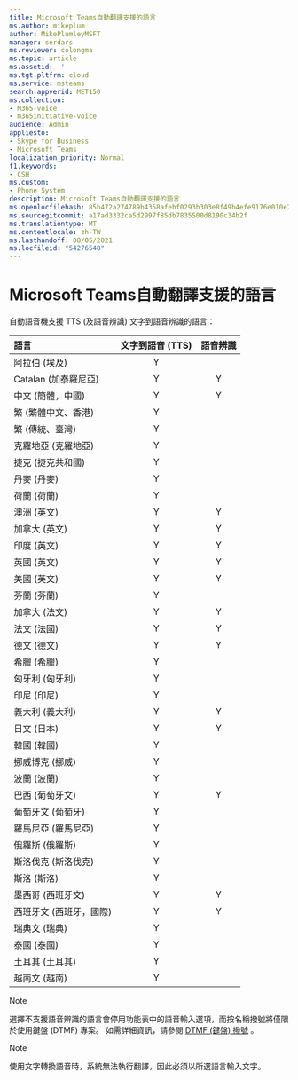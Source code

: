```yaml
---
title: Microsoft Teams自動翻譯支援的語言
ms.author: mikeplum
author: MikePlumleyMSFT
manager: serdars
ms.reviewer: colongma
ms.topic: article
ms.assetid: ''
ms.tgt.pltfrm: cloud
ms.service: msteams
search.appverid: MET150
ms.collection:
- M365-voice
- m365initiative-voice
audience: Admin
appliesto:
- Skype for Business
- Microsoft Teams
localization_priority: Normal
f1.keywords:
- CSH
ms.custom:
- Phone System
description: Microsoft Teams自動翻譯支援的語言
ms.openlocfilehash: 85b472a274789b4358afebf0293b303e8f49b4efe9176e010e25faeca673fbae
ms.sourcegitcommit: a17ad3332ca5d2997f85db7835500d8190c34b2f
ms.translationtype: MT
ms.contentlocale: zh-TW
ms.lasthandoff: 08/05/2021
ms.locfileid: "54276548"
---
```

# <a name="microsoft-teams-auto-attendant-supported-languages"></a>Microsoft Teams自動翻譯支援的語言

自動語音機支援 TTS (及語音辨識) 文字到語音辨識的語言：

|語言                                |文字到語音 (TTS)      |語音辨識                     |
|:---------------------------------------|:-----------------------:|:-------------------------------------:|
|阿拉伯 (埃及)                           |Y                        |                                       |
|Catalan (加泰羅尼亞)                        |Y                        |Y                                      |
|中文 (簡體，中國)                |Y                        |Y                                      |
|繁 (繁體中文、香港)         |Y                        |                                       |
|繁 (傳統、臺灣)            |Y                        |                                       |    
|克羅地亞 (克羅地亞)                       |Y                        |                                       |    
|捷克 (捷克共和國)                   |Y                        |                                       |    
|丹麥 (丹麥)                         |Y                        |                                       |    
|荷蘭 (荷蘭)                      |Y                        |                                       |    
|澳洲 (英文)                      |Y                        |Y                                      |
|加拿大 (英文)                         |Y                        |Y                                      |
|印度 (英文)                          |Y                        |Y                                      |
|英國 (英文)                 |Y                        |Y                                      |
|美國 (英文)                  |Y                        |Y                                      |
|芬蘭 (芬蘭)                        |Y                        |                                       |    
|加拿大 (法文)                          |Y                        |Y                                      |
|法文 (法國)                          |Y                        |Y                                      |
|德文 (德文)                         |Y                        |Y                                      |
|希臘 (希臘)                           |Y                        |                                       |
|匈牙利 (匈牙利)                      |Y                        |                                       |
|印尼 (印尼)                   |Y                        |                                       |
|義大利 (義大利)                          |Y                        |Y                                      |
|日文 (日本)                         |Y                        |Y                                      |
|韓國 (韓國)                           |Y                        |                                       |    
|挪威博克 (挪威)                |Y                        |                                       |    
|波蘭 (波蘭)                          |Y                        |                                       |    
|巴西 (葡萄牙文)                      |Y                        |Y                                      |
|葡萄牙文 (葡萄牙)                    |Y                        |                                       |    
|羅馬尼亞 (羅馬尼亞)                       |Y                        |                                       |    
|俄羅斯 (俄羅斯)                         |Y                        |                                       |    
|斯洛伐克 (斯洛伐克)                        |Y                        |                                       |    
|斯洛 (斯洛)                     |Y                        |                                       |    
|墨西哥 (西班牙文)                         |Y                        |Y                                      |
|西班牙文 (西班牙，國際)           |Y                        |Y                                      |
|瑞典文 (瑞典)                         |Y                        |                                       |    
|泰國 (泰國)                          |Y                        |                                       |    
|土耳其 (土耳其)                         |Y                        |                                       |    
|越南文 (越南)                     |Y                        |                                       |    

> [!NOTE]
> 選擇不支援語音辨識的語言會停用功能表中的語音輸入選項，而按名稱撥號將僅限於使用鍵盤 (DTMF) 專案。 如需詳細資訊，請參閱 [DTMF (鍵盤) 撥號](dial-voice-reference.md#dial-by-name---keypad-dtmf-entry) 。

> [!NOTE]
> 使用文字轉換語音時，系統無法執行翻譯，因此必須以所選語言輸入文字。

